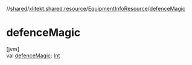 //[shared](../../../index.md)/[xlitekt.shared.resource](../index.md)/[EquipmentInfoResource](index.md)/[defenceMagic](defence-magic.md)

# defenceMagic

[jvm]\
val [defenceMagic](defence-magic.md): [Int](https://kotlinlang.org/api/latest/jvm/stdlib/kotlin/-int/index.html)
